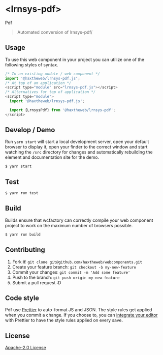 # &lt;lrnsys-pdf&gt;

Pdf
> Automated conversion of lrnsys-pdf/

## Usage
To use this web component in your project you can utilize one of the following styles of syntax.

```js
/* In an existing module / web component */
import '@haxtheweb/lrnsys-pdf.js';
/* At top of an application */
<script type="module" src="lrnsys-pdf.js"></script>
/* Alternatives for top of application */
<script type="module">
  import '@haxtheweb/lrnsys-pdf.js';

  import {LrnsysPdf} from '@haxtheweb/lrnsys-pdf';
</script>
```

## Develop / Demo
Run `yarn start` will start a local development server, open your default browser to display it, open your finder to the correct window and start watching the `/src` directory for changes and automatically rebuilding the element and documentation site for the demo.
```bash
$ yarn start
```

## Test

```bash
$ yarn run test
```

## Build
Builds ensure that wcfactory can correctly compile your web component project to
work on the maximum number of browsers possible.
```bash
$ yarn run build
```

## Contributing

1. Fork it! `git clone git@github.com/haxtheweb/webcomponents.git`
2. Create your feature branch: `git checkout -b my-new-feature`
3. Commit your changes: `git commit -m 'Add some feature'`
4. Push to the branch: `git push origin my-new-feature`
5. Submit a pull request :D

## Code style

Pdf  use [Prettier][prettier] to auto-format JS and JSON.  The style rules get applied when you commit a change.  If you choose to, you can [integrate your editor][prettier-ed] with Prettier to have the style rules applied on every save.

[prettier]: https://github.com/prettier/prettier/
[prettier-ed]: https://github.com/prettier/prettier/#editor-integration
[polyserve]: https://github.com/Polymer/polyserve
[web-component-tester]: https://github.com/Polymer/web-component-tester

## License
[Apache-2.0 License](http://opensource.org/licenses/Apache-2.0)